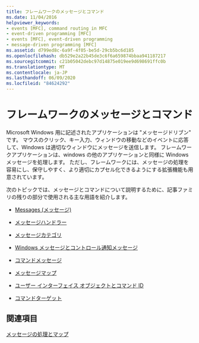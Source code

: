 ```yaml
---
title: フレームワークのメッセージとコマンド
ms.date: 11/04/2016
helpviewer_keywords:
- events [MFC], command routing in MFC
- event-driven programming [MFC]
- events [MFC], event-driven programming
- message-driven programming [MFC]
ms.assetid: d799ed8c-6a9f-4f05-be5d-29cb5bc6d185
ms.openlocfilehash: db529e2a22b45de3c6f6a659874bbaa941187217
ms.sourcegitcommit: c21b05042debc97d14875e019ee9d698691ffc0b
ms.translationtype: MT
ms.contentlocale: ja-JP
ms.lasthandoff: 06/09/2020
ms.locfileid: "84624292"
---
```

# <a name="messages-and-commands-in-the-framework"></a>フレームワークのメッセージとコマンド

Microsoft Windows 用に記述されたアプリケーションは "メッセージドリブン" です。 マウスのクリック、キー入力、ウィンドウの移動などのイベントに応答して、Windows は適切なウィンドウにメッセージを送信します。 フレームワークアプリケーションは、windows の他のアプリケーションと同様に Windows メッセージを処理します。 ただし、フレームワークには、メッセージの処理を容易にし、保守しやすく、より適切にカプセル化できるようにする拡張機能も用意されています。

次のトピックでは、メッセージとコマンドについて説明するために、記事ファミリの残りの部分で使用される主な用語を紹介します。

- [Messages (メッセージ)](messages.md)

- [メッセージハンドラー](message-handlers.md)

- [メッセージカテゴリ](message-categories.md)

- [Windows メッセージとコントロール通知メッセージ](message-categories.md)

- [コマンドメッセージ](message-categories.md)

- [メッセージマップ](mapping-messages.md)

- [ユーザー インターフェイス オブジェクトとコマンド ID](user-interface-objects-and-command-ids.md)

- [コマンドターゲット](command-targets.md)

## <a name="see-also"></a>関連項目

[メッセージの処理とマップ](message-handling-and-mapping.md)
